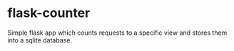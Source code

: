 # flask-counter

Simple flask app which counts requests to a specific view and stores them
into a sqlite database. 
